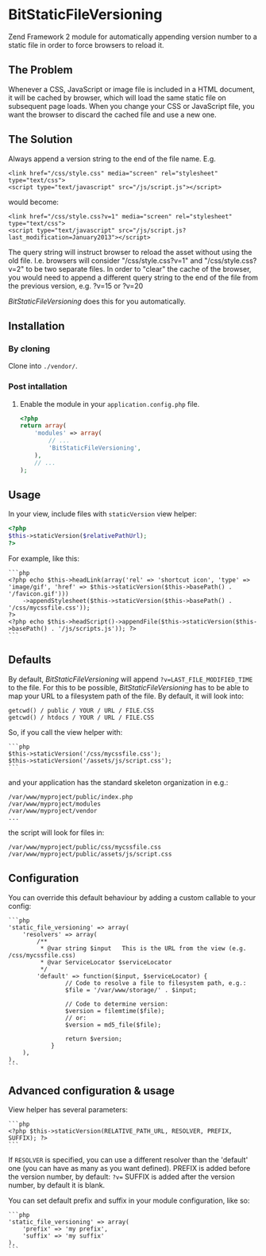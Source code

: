 BitStaticFileVersioning
=======================

Zend Framework 2 module for automatically appending version number to a static file in order to force browsers to reload it.

The Problem
-----------

Whenever a CSS, JavaScript or image file is included in a HTML document, it will be cached by browser, which will load the same static file on subsequent page loads.
When you change your CSS or JavaScript file, you want the browser to discard the cached file and use a new one.

The Solution
------------

Always append a version string to the end of the file name. E.g.

	<link href="/css/style.css" media="screen" rel="stylesheet" type="text/css">
	<script type="text/javascript" src="/js/script.js"></script>

would become:

	<link href="/css/style.css?v=1" media="screen" rel="stylesheet" type="text/css">
	<script type="text/javascript" src="/js/script.js?last_modification=January2013"></script>
	
The query string will instruct browser to reload the asset without using the old file. I.e. browsers will consider "/css/style.css?v=1" and "/css/style.css?v=2" to be two separate files.
In order to "clear" the cache of the browser, you would need to append a different query string to the end of the file from the previous version, e.g. ?v=15 or ?v=20

*BitStaticFileVersioning* does this for you automatically.

Installation
------------

### By cloning

Clone into `./vendor/`.

### Post intallation

1. Enable the module in your `application.config.php` file.

    ```php
    <?php
    return array(
        'modules' => array(
            // ...
            'BitStaticFileVersioning',
        ),
        // ...
    );
    ```

Usage
-----

In your view, include files with `staticVersion` view helper:

```php
<?php 
$this->staticVersion($relativePathUrl); 
?>
```
	
For example, like this:

	```php
	<?php echo $this->headLink(array('rel' => 'shortcut icon', 'type' => 'image/gif', 'href' => $this->staticVersion($this->basePath() . '/favicon.gif')))
		->appendStylesheet($this->staticVersion($this->basePath() . '/css/mycssfile.css'));
	?>
	<?php echo $this->headScript()->appendFile($this->staticVersion($this->basePath() . '/js/scripts.js')); ?>
	```

Defaults
--------

By default, *BitStaticFileVersioning* will append `?v=LAST_FILE_MODIFIED_TIME` to the file. 
For this to be possible,  *BitStaticFileVersioning* has to be able to map your URL to a filesystem path of the file. By default, it will look into:

	getcwd() / public / YOUR / URL / FILE.CSS
	getcwd() / htdocs / YOUR / URL / FILE.CSS

So, if you call the view helper with:

	```php
	$this->staticVersion('/css/mycssfile.css');
	$this->staticVersion('/assets/js/script.css');
	```

and your application has the standard skeleton organization in e.g.:

	/var/www/myproject/public/index.php
	/var/www/myproject/modules
	/var/www/myproject/vendor
	...
	
the script will look for files in:

	/var/www/myproject/public/css/mycssfile.css
	/var/www/myproject/public/assets/js/script.css

Configuration
-------------

You can override this default behaviour by adding a custom callable to your config:

	```php
    'static_file_versioning' => array(
        'resolvers' => array(
        	/**
        	 * @var string $input	This is the URL from the view (e.g. /css/mycssfile.css)
        	 * @var ServiceLocator $serviceLocator
        	 */
            'default' => function($input, $serviceLocator) {
            		// Code to resolve a file to filesystem path, e.g.:
            		$file = '/var/www/storage/' . $input;
                    
                    // Code to determine version:
                    $version = filemtime($file);
                    // or: 
                    $version = md5_file($file);

                    return $version;        
                }
        ),
    ),
    ```

Advanced configuration & usage
------------------------------

View helper has several parameters:

	```php
	<?php $this->staticVersion(RELATIVE_PATH_URL, RESOLVER, PREFIX, SUFFIX); ?>
	```
	
If `RESOLVER` is specified, you can use a different resolver than the 'default' one (you can have as many as you want defined).
PREFIX is added before the version number, by default: `?v=`
SUFFIX is added after the version number, by default it is blank.

You can set default prefix and suffix in your module configuration, like so:

	```php
    'static_file_versioning' => array(
    	'prefix' => 'my prefix',
    	'suffix' => 'my suffix'
    ),
    ```
